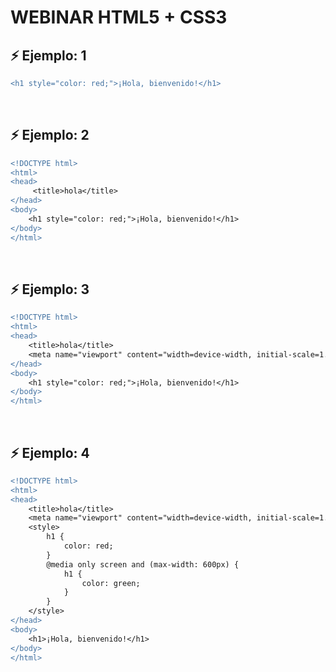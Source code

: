 # WEBINAR HTML5 + CSS3


## ⚡ Ejemplo: 1
```diff
<h1 style="color: red;">¡Hola, bienvenido!</h1>
```
<br/>

## ⚡ Ejemplo: 2
```diff
<!DOCTYPE html>
<html>
<head>
     <title>hola</title>
</head>
<body>
    <h1 style="color: red;">¡Hola, bienvenido!</h1>
</body>
</html>
```
<br/>

## ⚡ Ejemplo: 3
```diff
<!DOCTYPE html>
<html>
<head>
    <title>hola</title>
    <meta name="viewport" content="width=device-width, initial-scale=1.0">
</head>
<body>
    <h1 style="color: red;">¡Hola, bienvenido!</h1>
</body>
</html>
```
<br/>

## ⚡ Ejemplo: 4
```diff
<!DOCTYPE html>
<html>
<head>
    <title>hola</title>
    <meta name="viewport" content="width=device-width, initial-scale=1.0">
    <style>
        h1 {
            color: red;
        }
        @media only screen and (max-width: 600px) {
            h1 {
                color: green;
            }
        }
    </style>
</head>
<body>
    <h1>¡Hola, bienvenido!</h1>
</body>
</html>
```
<br/>
